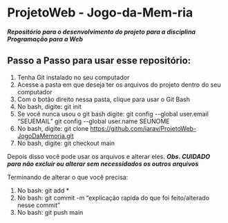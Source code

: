 # ProjetoWeb - Jogo-da-Mem-ria

***Repositório para o desenvolvimento do projeto para a disciplina Programação para a Web***

## Passo a Passo para usar esse repositório:
1. Tenha Git instalado no seu computador
2. Acesse a pasta em que deseja ter os arquivos do projeto dentro do seu computador
3. Com o botão direito nessa pasta, clique para usar o Git Bash
4. No bash, digite: 
    git init
5. Se você nunca usou o git bash digite:
    git config --global user.email “SEUEMAIL”
    git config --global user.name SEUNOME
7. No bash, digite: 
    git clone https://github.com/iarav/ProjetoWeb-JogoDaMemoria.git
8. No bash, digite: 
    git checkout main

Depois disso você pode usar os arquivos e alterar eles. 
***Obs. CUIDADO para não excluir ou alterar sem necessidados os outros arquivos***

Terminando de alterar o que você precisa:
1. No bash: 
    git add *
2. No bash: 
    git commit -m “explicação rapida do que foi feito/alterado nesse commit”
3. No bash:
    git push main
